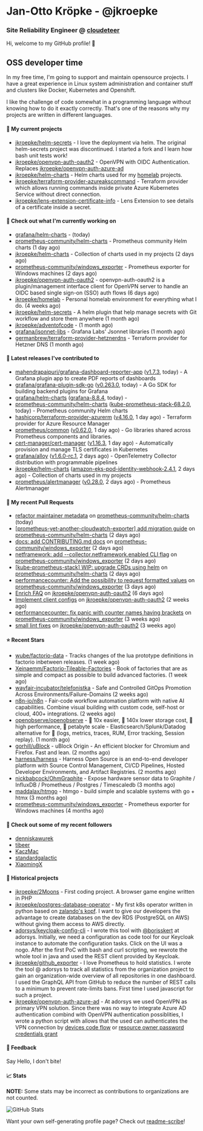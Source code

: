 # Jan-Otto Kröpke - @jkroepke
### Site Reliability Engineer @ [cloudeteer](https://cloudeteer.de/)

Hi, welcome to my GitHub profile! 👋

## OSS developer time
In my free time, I'm going to support and maintain opensource projects. I have a great experience in Linux system administration and container stuff and clusters like Docker, Kubernetes and Openshift.

I like the challenge of code somewhat in a programming language without knowing how to do it exactly correctly. That's one of the reasons why my projects are written in different languages.

#### 🌱 My current projects
- [jkroepke/helm-secrets](https://github.com/jkroepke/helm-secrets) - I love the deployment via helm. The original helm-secrets project was discontinued. I started a fork and I learn how bash unit tests work!
- [jkroepke/openvpn-auth-oauth2](https://github.com/jkroepke/openvpn-auth-oauth2) - OpenVPN with OIDC Authentication. Replaces  [jkroepke/openvpn-auth-azure-ad](https://github.com/jkroepke/openvpn-auth-azure-ad) 
- [jkroepke/helm-charts](https://github.com/jkroepke/helm-charts) - Helm charts used for my [homelab](https://github.com/jkroepke/homelab) projects.
- [jkroepke/terraform-provider-azureakscommand](https://github.com/jkroepke/terraform-provider-azureakscommand) - Terraform provider which allows running commands inside private Azure Kubernetes Service without direct connection.
- [jkroepke/lens-extension-certificate-info](https://github.com/jkroepke/lens-extension-certificate-info) - Lens Extension to see details of a certificate inside a secret.

#### 👷 Check out what I'm currently working on

- [grafana/helm-charts](https://github.com/grafana/helm-charts) -  (today)
- [prometheus-community/helm-charts](https://github.com/prometheus-community/helm-charts) - Prometheus community Helm charts (1 day ago)
- [jkroepke/helm-charts](https://github.com/jkroepke/helm-charts) - Collection of charts used in my projects (2 days ago)
- [prometheus-community/windows_exporter](https://github.com/prometheus-community/windows_exporter) - Prometheus exporter for Windows machines (2 days ago)
- [jkroepke/openvpn-auth-oauth2](https://github.com/jkroepke/openvpn-auth-oauth2) - openvpn-auth-oauth2 is a plugin/management interface client for OpenVPN server to handle an OIDC based single sign-on (SSO) auth flows (6 days ago)
- [jkroepke/homelab](https://github.com/jkroepke/homelab) - Personal homelab environment for everything what I do. (4 weeks ago)
- [jkroepke/helm-secrets](https://github.com/jkroepke/helm-secrets) - A helm plugin that help manage secrets with Git workflow and store them anywhere (1 month ago)
- [jkroepke/adventofcode](https://github.com/jkroepke/adventofcode) -  (1 month ago)
- [grafana/jsonnet-libs](https://github.com/grafana/jsonnet-libs) - Grafana Labs&#39; Jsonnet libraries (1 month ago)
- [germanbrew/terraform-provider-hetznerdns](https://github.com/germanbrew/terraform-provider-hetznerdns) - Terraform provider for Hetzner DNS (1 month ago)

#### 🔭 Latest releases I've contributed to

- [mahendrapaipuri/grafana-dashboard-reporter-app](https://github.com/mahendrapaipuri/grafana-dashboard-reporter-app) ([v1.7.3](https://github.com/mahendrapaipuri/grafana-dashboard-reporter-app/releases/tag/v1.7.3), today) - A Grafana plugin app to create PDF reports of dashboards
- [grafana/grafana-plugin-sdk-go](https://github.com/grafana/grafana-plugin-sdk-go) ([v0.263.0](https://github.com/grafana/grafana-plugin-sdk-go/releases/tag/v0.263.0), today) - A Go SDK for building backend plugins for Grafana
- [grafana/helm-charts](https://github.com/grafana/helm-charts) ([grafana-8.8.4](https://github.com/grafana/helm-charts/releases/tag/grafana-8.8.4), today) - 
- [prometheus-community/helm-charts](https://github.com/prometheus-community/helm-charts) ([kube-prometheus-stack-68.2.0](https://github.com/prometheus-community/helm-charts/releases/tag/kube-prometheus-stack-68.2.0), today) - Prometheus community Helm charts
- [hashicorp/terraform-provider-azurerm](https://github.com/hashicorp/terraform-provider-azurerm) ([v4.16.0](https://github.com/hashicorp/terraform-provider-azurerm/releases/tag/v4.16.0), 1 day ago) - Terraform provider for Azure Resource Manager
- [prometheus/common](https://github.com/prometheus/common) ([v0.62.0](https://github.com/prometheus/common/releases/tag/v0.62.0), 1 day ago) - Go libraries shared across Prometheus components and libraries.
- [cert-manager/cert-manager](https://github.com/cert-manager/cert-manager) ([v1.16.3](https://github.com/cert-manager/cert-manager/releases/tag/v1.16.3), 1 day ago) - Automatically provision and manage TLS certificates in Kubernetes
- [grafana/alloy](https://github.com/grafana/alloy) ([v1.6.0-rc.1](https://github.com/grafana/alloy/releases/tag/v1.6.0-rc.1), 2 days ago) - OpenTelemetry Collector distribution with programmable pipelines
- [jkroepke/helm-charts](https://github.com/jkroepke/helm-charts) ([amazon-eks-pod-identity-webhook-2.4.1](https://github.com/jkroepke/helm-charts/releases/tag/amazon-eks-pod-identity-webhook-2.4.1), 2 days ago) - Collection of charts used in my projects
- [prometheus/alertmanager](https://github.com/prometheus/alertmanager) ([v0.28.0](https://github.com/prometheus/alertmanager/releases/tag/v0.28.0), 2 days ago) - Prometheus Alertmanager

#### 🔨 My recent Pull Requests

- [refactor maintainer metadata](https://github.com/prometheus-community/helm-charts/pull/5190) on [prometheus-community/helm-charts](https://github.com/prometheus-community/helm-charts) (today)
- [[prometheus-yet-another-cloudwatch-exporter] add migration guide](https://github.com/prometheus-community/helm-charts/pull/5178) on [prometheus-community/helm-charts](https://github.com/prometheus-community/helm-charts) (2 days ago)
- [docs: add CONTRIBUTING.md docs](https://github.com/prometheus-community/windows_exporter/pull/1834) on [prometheus-community/windows_exporter](https://github.com/prometheus-community/windows_exporter) (2 days ago)
- [netframework: add --collector.netframework.enabled CLI flag](https://github.com/prometheus-community/windows_exporter/pull/1833) on [prometheus-community/windows_exporter](https://github.com/prometheus-community/windows_exporter) (2 days ago)
- [[kube-prometheus-stack] WIP: upgrade CRDs using helm](https://github.com/prometheus-community/helm-charts/pull/5175) on [prometheus-community/helm-charts](https://github.com/prometheus-community/helm-charts) (2 days ago)
- [performancecounter: Add the possibility to request formatted values](https://github.com/prometheus-community/windows_exporter/pull/1830) on [prometheus-community/windows_exporter](https://github.com/prometheus-community/windows_exporter) (3 days ago)
- [Enrich FAQ](https://github.com/jkroepke/openvpn-auth-oauth2/pull/390) on [jkroepke/openvpn-auth-oauth2](https://github.com/jkroepke/openvpn-auth-oauth2) (6 days ago)
- [Implement client configs](https://github.com/jkroepke/openvpn-auth-oauth2/pull/383) on [jkroepke/openvpn-auth-oauth2](https://github.com/jkroepke/openvpn-auth-oauth2) (2 weeks ago)
- [performancecounter: fix panic with counter names having brackets](https://github.com/prometheus-community/windows_exporter/pull/1822) on [prometheus-community/windows_exporter](https://github.com/prometheus-community/windows_exporter) (3 weeks ago)
- [small lint fixes](https://github.com/jkroepke/openvpn-auth-oauth2/pull/381) on [jkroepke/openvpn-auth-oauth2](https://github.com/jkroepke/openvpn-auth-oauth2) (3 weeks ago)

#### ⭐ Recent Stars

- [wube/factorio-data](https://github.com/wube/factorio-data) - Tracks changes of the lua prototype definitions in factorio inbetween releases. (1 week ago)
- [Xeinaemm/Factorio-Tileable-Factories](https://github.com/Xeinaemm/Factorio-Tileable-Factories) - Book of factories that are as simple and compact as possible to build advanced factories. (1 week ago)
- [wayfair-incubator/telefonistka](https://github.com/wayfair-incubator/telefonistka) - Safe and Controlled GitOps Promotion Across Environments/Failure-Domains (2 weeks ago)
- [n8n-io/n8n](https://github.com/n8n-io/n8n) - Fair-code workflow automation platform with native AI capabilities. Combine visual building with custom code, self-host or cloud, 400&#43; integrations. (2 weeks ago)
- [openobserve/openobserve](https://github.com/openobserve/openobserve) - 🚀 10x easier, 🚀 140x lower storage cost, 🚀 high performance,  🚀 petabyte scale - Elasticsearch/Splunk/Datadog alternative for 🚀 (logs, metrics, traces, RUM, Error tracking, Session replay). (1 month ago)
- [gorhill/uBlock](https://github.com/gorhill/uBlock) - uBlock Origin - An efficient blocker for Chromium and Firefox. Fast and lean. (2 months ago)
- [harness/harness](https://github.com/harness/harness) - Harness Open Source is an end-to-end developer platform with Source Control Management, CI/CD Pipelines, Hosted Developer Environments, and Artifact Registries. (2 months ago)
- [nickbabcock/OhmGraphite](https://github.com/nickbabcock/OhmGraphite) - Expose hardware sensor data to Graphite / InfluxDB / Prometheus / Postgres / Timescaledb (3 months ago)
- [maddalax/htmgo](https://github.com/maddalax/htmgo) - htmgo - build simple and scalable systems with go &#43; htmx (3 months ago)
- [prometheus-community/windows_exporter](https://github.com/prometheus-community/windows_exporter) - Prometheus exporter for Windows machines (4 months ago)

#### 👯 Check out some of my recent followers

- [denniskawurek](https://github.com/denniskawurek)
- [tibeer](https://github.com/tibeer)
- [KaczMac](https://github.com/KaczMac)
- [standardgalactic](https://github.com/standardgalactic)
- [XiaomingX](https://github.com/XiaomingX)

#### 📜 Historical projects
- [jkroepke/2Moons](https://github.com/jkroepke/2Moons) - First coding project. A browser game engine written in PHP
- [jkroepke/postgres-database-operator](https://github.com/jkroepke/postgres-database-operator) - My first k8s operator written in python based on [zalando's kopf](https://github.com/zalando-incubator/kopf). I want to give our developers the advantage to create databases on the dev RDS (PostgreSQL on AWS) without giving them access to AWS directly.
- [adorsys/keycloak-config-cli](https://github.com/adorsys/keycloak-config-cli) - I wrote this tool with [@borisskert](https://github.com/borisskert) at adorsys. Initially, we need a configuration as code tool for our Keycloak instance to automate the configuration tasks. Click on the UI was a nogo. After the first PoC with bash and curl scripting, we rewrote the whole tool in java and used the REST client provided by Keycloak.
- [jkroepke/github_exporter](https://github.com/jkroepke/github_exporter) - I love Prometheus to hold statistics. I wrote the tool @ adorsys to track all statistics from the organization project to gain an organization-wide overview of all repositories in one dashboard. I used the GraphQL API from GitHub to reduce the number of REST calls to a minimum to prevent rate-limits bans. First time I used javascript for such a project.
- [jkroepke/openvpn-auth-azure-ad](https://github.com/jkroepke/openvpn-auth-azure-ad) - At adorsys we used OpenVPN as primary VPN solution. Since there was no way to integrate Azure AD authentication combind with OpenVPN authentication possiblities, I wrote a python script with allows that the used can authenticates the VPN connection by [devices code flow](https://docs.microsoft.com/en-us/azure/active-directory/develop/v2-oauth2-device-code) or [resource owner password credentials grant](https://docs.microsoft.com/en-us/azure/active-directory/develop/v2-oauth-ropc)

#### 💬 Feedback

Say Hello, I don't bite!

#### 📈 Stats

**NOTE:** Some stats may be incorrect as contributions to organizations
are not counted.

![GitHub Stats](https://github-readme-stats.vercel.app/api?username=jkroepke&count_private=false&theme=tokyonight&show_icons=true)

Want your own self-generating profile page? Check out [readme-scribe](https://github.com/muesli/readme-scribe)!
